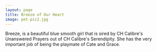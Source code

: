 ```yaml
---
layout: page
title: Breeze of Our Heart
image: pet-pic2.jpg
---
```

Breeze, is a beautiful blue smooth girl that is sired by CH Calibre's Unanswered Prayers out of CH Calibre's
Serendipity. She has the very important job of being the playmate of Cate and Grace.